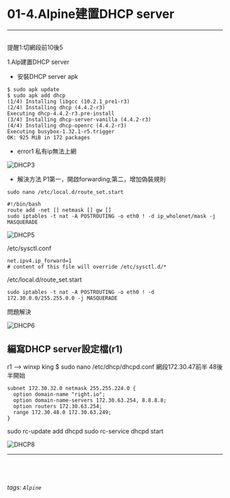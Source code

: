 # 01-4.Alpine建置DHCP server

* * *

<h2 id=""></h2>

提醒1:切網段前10後5


1.Alp建置DHCP server

- 安裝DHCP server apk
```
$ sudo apk update
$ sudo apk add dhcp
(1/4) Installing libgcc (10.2.1_pre1-r3)
(2/4) Installing dhcp (4.4.2-r3)
Executing dhcp-4.4.2-r3.pre-install
(3/4) Installing dhcp-server-vanilla (4.4.2-r3)
(4/4) Installing dhcp-openrc (4.4.2-r3)
Executing busybox-1.32.1-r5.trigger
OK: 925 MiB in 172 packages
```

- error1 私有ip無法上網

![DHCP3](https://i.imgur.com/y34V40k.png)

- 解決方法
  P1第一，開啟forwarding;第二，增加偽裝規則
```
sudo nano /etc/local.d/route_set.start

#!/bin/bash
route add -net [] netmask [] gw []
sudo iptables -t nat -A POSTROUTING -o eth0 ! -d ip_wholenet/mask -j MASQUERADE
```

![DHCP5](https://i.imgur.com/GUlsTs0.png)

/etc/sysctl.conf
```
net.ipv4.ip_forward=1
# content of this file will override /etc/sysctl.d/*
```


/etc/local.d/route_set.start
```
sudo iptables -t nat -A POSTROUTING -o eth0 ! -d 172.30.0.0/255.255.0.0 -j MASQUERADE
```

問題解決

![DHCP6](https://i.imgur.com/q1kjAjm.png)



## 編寫DHCP server設定檔(r1)

r1 --> winxp king
$ sudo nano /etc/dhcp/dhcpd.conf
網段172.30.47前半 48後半開始
```
subnet 172.30.32.0 netmask 255.255.224.0 {
  option domain-name "right.io";
  option domain-name-servers 172.30.63.254, 8.8.8.8;
  option routers 172.30.63.254;
  range 172.30.48.0 172.30.63.249;
}
```
sudo rc-update add dhcpd
sudo rc-service dhcpd start

![DHCP8](https://i.imgur.com/54pdCn8.png)

-------------------------------




<br /><br />
###### tags: `Alpine`
